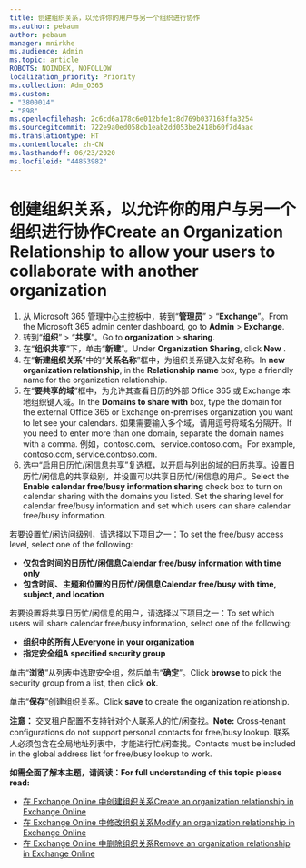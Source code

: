 ```yaml
---
title: 创建组织关系，以允许你的用户与另一个组织进行协作
ms.author: pebaum
author: pebaum
manager: mnirkhe
ms.audience: Admin
ms.topic: article
ROBOTS: NOINDEX, NOFOLLOW
localization_priority: Priority
ms.collection: Adm_O365
ms.custom:
- "3800014"
- "898"
ms.openlocfilehash: 2c6cd6a178c6e012bfe1c8d769b037168ffa3254
ms.sourcegitcommit: 722e9a0ed058cb1eab2dd053be2418b60f7d4aac
ms.translationtype: HT
ms.contentlocale: zh-CN
ms.lasthandoff: 06/23/2020
ms.locfileid: "44853982"
---
```

# <a name="create-an-organization-relationship-to-allow-your-users-to-collaborate-with-another-organization"></a><span data-ttu-id="8644d-102">创建组织关系，以允许你的用户与另一个组织进行协作</span><span class="sxs-lookup"><span data-stu-id="8644d-102">Create an Organization Relationship to allow your users to collaborate with another organization</span></span>

1. <span data-ttu-id="8644d-103">从 Microsoft 365 管理中心主控板中，转到“**管理员**” > “**Exchange**”。</span><span class="sxs-lookup"><span data-stu-id="8644d-103">From the Microsoft 365 admin center dashboard, go to **Admin** > **Exchange**.</span></span>
2. <span data-ttu-id="8644d-104">转到“**组织**” > “**共享**”。</span><span class="sxs-lookup"><span data-stu-id="8644d-104">Go to **organization** > **sharing**.</span></span>
3. <span data-ttu-id="8644d-105">在“**组织共享**”下，单击“**新建**”。</span><span class="sxs-lookup"><span data-stu-id="8644d-105">Under **Organization Sharing**, click **New** .</span></span>
4. <span data-ttu-id="8644d-106">在“**新建组织关系**”中的“**关系名称**”框中，为组织关系键入友好名称。</span><span class="sxs-lookup"><span data-stu-id="8644d-106">In **new organization relationship**, in the **Relationship name** box, type a friendly name for the organization relationship.</span></span>
5. <span data-ttu-id="8644d-107">在“**要共享的域**”框中，为允许其查看日历的外部 Office 365 或 Exchange 本地组织键入域。</span><span class="sxs-lookup"><span data-stu-id="8644d-107">In the **Domains to share with** box, type the domain for the external Office 365 or Exchange on-premises organization you want to let see your calendars.</span></span> <span data-ttu-id="8644d-108">如果需要输入多个域，请用逗号将域名分隔开。</span><span class="sxs-lookup"><span data-stu-id="8644d-108">If you need to enter more than one domain, separate the domain names with a comma.</span></span> <span data-ttu-id="8644d-109">例如，contoso.com、service.contoso.com。</span><span class="sxs-lookup"><span data-stu-id="8644d-109">For example, contoso.com, service.contoso.com.</span></span>
6. <span data-ttu-id="8644d-p102">选中“启用日历忙/闲信息共享”复选框，以开启与列出的域的日历共享。设置日历忙/闲信息的共享级别，并设置可以共享日历忙/闲信息的用户。</span><span class="sxs-lookup"><span data-stu-id="8644d-p102">Select the **Enable calendar free/busy information sharing** check box to turn on calendar sharing with the domains you listed. Set the sharing level for calendar free/busy information and set which users can share calendar free/busy information.</span></span>  

<span data-ttu-id="8644d-112">若要设置忙/闲访问级别，请选择以下项目之一：</span><span class="sxs-lookup"><span data-stu-id="8644d-112">To set the free/busy access level, select one of the following:</span></span>

- <span data-ttu-id="8644d-113">**仅包含时间的日历忙/闲信息**</span><span class="sxs-lookup"><span data-stu-id="8644d-113">**Calendar free/busy information with time only**</span></span>
- <span data-ttu-id="8644d-114">**包含时间、主题和位置的日历忙/闲信息**</span><span class="sxs-lookup"><span data-stu-id="8644d-114">**Calendar free/busy with time, subject, and location**</span></span>  

 <span data-ttu-id="8644d-115">若要设置将共享日历忙/闲信息的用户，请选择以下项目之一：</span><span class="sxs-lookup"><span data-stu-id="8644d-115">To set which users will share calendar free/busy information, select one of the following:</span></span>

- <span data-ttu-id="8644d-116">**组织中的所有人**</span><span class="sxs-lookup"><span data-stu-id="8644d-116">**Everyone in your organization**</span></span>
- <span data-ttu-id="8644d-117">**指定安全组**</span><span class="sxs-lookup"><span data-stu-id="8644d-117">**A specified security group**</span></span>  

<span data-ttu-id="8644d-118">单击“**浏览**”从列表中选取安全组，然后单击“**确定**”。</span><span class="sxs-lookup"><span data-stu-id="8644d-118">Click **browse** to pick the security group from a list, then click **ok**.</span></span>

<span data-ttu-id="8644d-119">单击“**保存**”创建组织关系。</span><span class="sxs-lookup"><span data-stu-id="8644d-119">Click **save** to create the organization relationship.</span></span>  

<span data-ttu-id="8644d-120">**注意：** 交叉租户配置不支持针对个人联系人的忙/闲查找。</span><span class="sxs-lookup"><span data-stu-id="8644d-120">**Note:** Cross-tenant configurations do not support personal contacts for free/busy lookup.</span></span> <span data-ttu-id="8644d-121">联系人必须包含在全局地址列表中，才能进行忙/闲查找。</span><span class="sxs-lookup"><span data-stu-id="8644d-121">Contacts must be included in the global address list for free/busy lookup to work.</span></span>

<span data-ttu-id="8644d-122">**如需全面了解本主题，请阅读：**</span><span class="sxs-lookup"><span data-stu-id="8644d-122">**For full understanding of this topic please read:**</span></span>

- [<span data-ttu-id="8644d-123">在 Exchange Online 中创建组织关系</span><span class="sxs-lookup"><span data-stu-id="8644d-123">Create an organization relationship in Exchange Online</span></span>](https://docs.microsoft.com/exchange/sharing/organization-relationships/create-an-organization-relationship)
- [<span data-ttu-id="8644d-124">在 Exchange Online 中修改组织关系</span><span class="sxs-lookup"><span data-stu-id="8644d-124">Modify an organization relationship in Exchange Online</span></span>](https://docs.microsoft.com/exchange/sharing/organization-relationships/modify-an-organization-relationship)
- [<span data-ttu-id="8644d-125">在 Exchange Online 中删除组织关系</span><span class="sxs-lookup"><span data-stu-id="8644d-125">Remove an organization relationship in Exchange Online</span></span>](https://docs.microsoft.com/exchange/sharing/organization-relationships/remove-an-organization-relationship)

